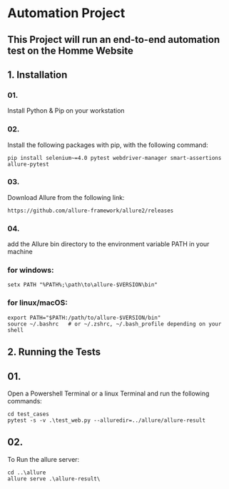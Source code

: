 # Automation Project

## This Project will run an end-to-end automation test on the Homme Website

## 1. Installation

### 01.

Install Python & Pip on your workstation

### 02.

Install the following packages with pip, with the following command:

```
pip install selenium~=4.0 pytest webdriver-manager smart-assertions allure-pytest
```

### 03.

Download Allure from the following link:

```
https://github.com/allure-framework/allure2/releases
```

### 04.

add the Allure bin directory to the environment variable PATH in your machine

### for windows:

```
setx PATH "%PATH%;\path\to\allure-$VERSION\bin"
```

### for linux/macOS:

```
export PATH="$PATH:/path/to/allure-$VERSION/bin"
source ~/.bashrc   # or ~/.zshrc, ~/.bash_profile depending on your shell
```

## 2. Running the Tests

## 01.

Open a Powershell Terminal or a linux Terminal and run the following commands:

```
cd test_cases
pytest -s -v .\test_web.py --alluredir=../allure/allure-result
```

## 02.

To Run the allure server:

```
cd ..\allure
allure serve .\allure-result\
```
